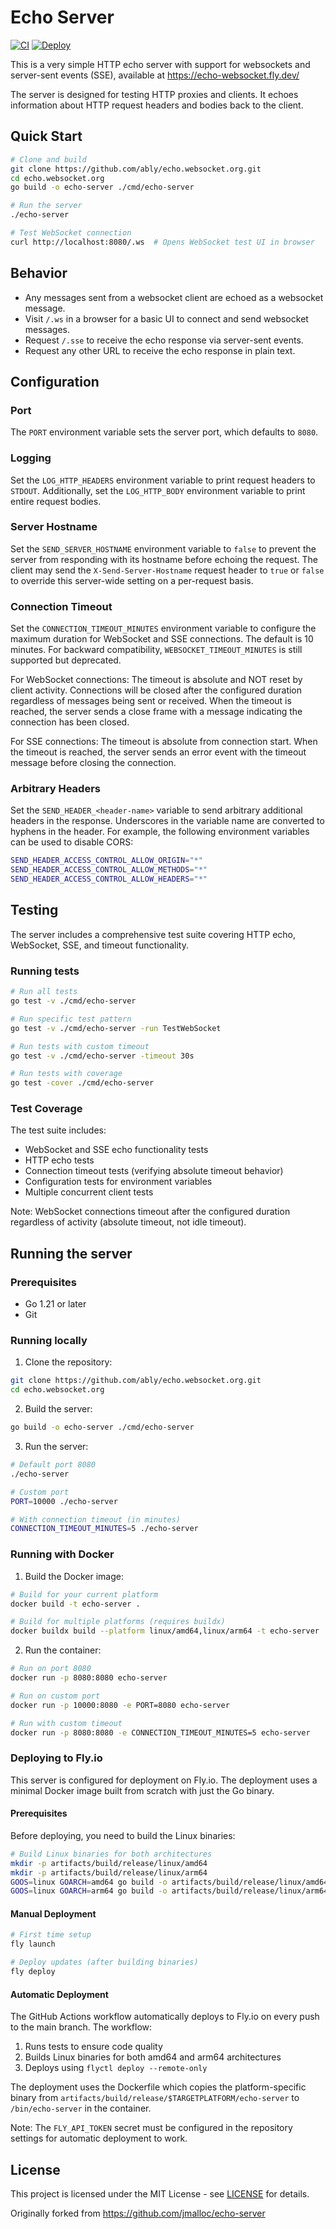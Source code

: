 # Echo Server

[![CI](https://github.com/ably/echo.websocket.org/actions/workflows/ci.yml/badge.svg)](https://github.com/ably/echo.websocket.org/actions/workflows/ci.yml)
[![Deploy](https://github.com/ably/echo.websocket.org/actions/workflows/fly.yml/badge.svg)](https://github.com/ably/echo.websocket.org/actions/workflows/fly.yml)

This is a very simple HTTP echo server with support for websockets and server-sent
events (SSE), available at https://echo-websocket.fly.dev/

The server is designed for testing HTTP proxies and clients. It echoes
information about HTTP request headers and bodies back to the client.

## Quick Start

```bash
# Clone and build
git clone https://github.com/ably/echo.websocket.org.git
cd echo.websocket.org
go build -o echo-server ./cmd/echo-server

# Run the server
./echo-server

# Test WebSocket connection
curl http://localhost:8080/.ws  # Opens WebSocket test UI in browser
```

## Behavior

- Any messages sent from a websocket client are echoed as a websocket message.
- Visit `/.ws` in a browser for a basic UI to connect and send websocket messages.
- Request `/.sse` to receive the echo response via server-sent events.
- Request any other URL to receive the echo response in plain text.

## Configuration

### Port

The `PORT` environment variable sets the server port, which defaults to `8080`.

### Logging

Set the `LOG_HTTP_HEADERS` environment variable to print request headers to
`STDOUT`. Additionally, set the `LOG_HTTP_BODY` environment variable to print
entire request bodies.

### Server Hostname

Set the `SEND_SERVER_HOSTNAME` environment variable to `false` to prevent the
server from responding with its hostname before echoing the request. The client
may send the `X-Send-Server-Hostname` request header to `true` or `false` to
override this server-wide setting on a per-request basis.

### Connection Timeout

Set the `CONNECTION_TIMEOUT_MINUTES` environment variable to configure the maximum
duration for WebSocket and SSE connections. The default is 10 minutes. For backward
compatibility, `WEBSOCKET_TIMEOUT_MINUTES` is still supported but deprecated.

For WebSocket connections: The timeout is absolute and NOT reset by client activity. 
Connections will be closed after the configured duration regardless of messages being 
sent or received. When the timeout is reached, the server sends a close frame with a 
message indicating the connection has been closed.

For SSE connections: The timeout is absolute from connection start. When the timeout 
is reached, the server sends an error event with the timeout message before closing 
the connection.

### Arbitrary Headers

Set the `SEND_HEADER_<header-name>` variable to send arbitrary additional
headers in the response. Underscores in the variable name are converted to
hyphens in the header. For example, the following environment variables can be
used to disable CORS:

```bash
SEND_HEADER_ACCESS_CONTROL_ALLOW_ORIGIN="*"
SEND_HEADER_ACCESS_CONTROL_ALLOW_METHODS="*"
SEND_HEADER_ACCESS_CONTROL_ALLOW_HEADERS="*"
```

## Testing

The server includes a comprehensive test suite covering HTTP echo, WebSocket, SSE, and timeout functionality.

### Running tests

```bash
# Run all tests
go test -v ./cmd/echo-server

# Run specific test pattern
go test -v ./cmd/echo-server -run TestWebSocket

# Run tests with custom timeout
go test -v ./cmd/echo-server -timeout 30s

# Run tests with coverage
go test -cover ./cmd/echo-server
```

### Test Coverage

The test suite includes:
- WebSocket and SSE echo functionality tests  
- HTTP echo tests
- Connection timeout tests (verifying absolute timeout behavior)
- Configuration tests for environment variables
- Multiple concurrent client tests

Note: WebSocket connections timeout after the configured duration regardless of activity (absolute timeout, not idle timeout).

## Running the server

### Prerequisites

- Go 1.21 or later
- Git

### Running locally

1. Clone the repository:
```bash
git clone https://github.com/ably/echo.websocket.org.git
cd echo.websocket.org
```

2. Build the server:
```bash
go build -o echo-server ./cmd/echo-server
```

3. Run the server:
```bash
# Default port 8080
./echo-server

# Custom port
PORT=10000 ./echo-server

# With connection timeout (in minutes)
CONNECTION_TIMEOUT_MINUTES=5 ./echo-server
```

### Running with Docker

1. Build the Docker image:
```bash
# Build for your current platform
docker build -t echo-server .

# Build for multiple platforms (requires buildx)
docker buildx build --platform linux/amd64,linux/arm64 -t echo-server .
```

2. Run the container:
```bash
# Run on port 8080
docker run -p 8080:8080 echo-server

# Run on custom port
docker run -p 10000:8080 -e PORT=8080 echo-server

# Run with custom timeout
docker run -p 8080:8080 -e CONNECTION_TIMEOUT_MINUTES=5 echo-server
```

### Deploying to Fly.io

This server is configured for deployment on Fly.io. The deployment uses a minimal Docker image built from scratch with just the Go binary.

#### Prerequisites

Before deploying, you need to build the Linux binaries:

```bash
# Build Linux binaries for both architectures
mkdir -p artifacts/build/release/linux/amd64
mkdir -p artifacts/build/release/linux/arm64
GOOS=linux GOARCH=amd64 go build -o artifacts/build/release/linux/amd64/echo-server ./cmd/echo-server
GOOS=linux GOARCH=arm64 go build -o artifacts/build/release/linux/arm64/echo-server ./cmd/echo-server
```

#### Manual Deployment

```bash
# First time setup
fly launch

# Deploy updates (after building binaries)
fly deploy
```

#### Automatic Deployment

The GitHub Actions workflow automatically deploys to Fly.io on every push to the main branch. The workflow:
1. Runs tests to ensure code quality
2. Builds Linux binaries for both amd64 and arm64 architectures
3. Deploys using `flyctl deploy --remote-only`

The deployment uses the Dockerfile which copies the platform-specific binary from `artifacts/build/release/$TARGETPLATFORM/echo-server` to `/bin/echo-server` in the container.

Note: The `FLY_API_TOKEN` secret must be configured in the repository settings for automatic deployment to work.

## License

This project is licensed under the MIT License - see [LICENSE](./LICENSE) for details.

Originally forked from https://github.com/jmalloc/echo-server
